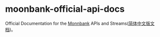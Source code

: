 # moonbank-official-api-docs
Official Documentation for the [Monnbank][] APIs and Streams([简体中文版文档]())。


[Monnbank]: https://www.moonbank.me
[简体中文文档]: https://github.com/moonbank/moonbank-official-api-docs/blob/main/README_ZH.md